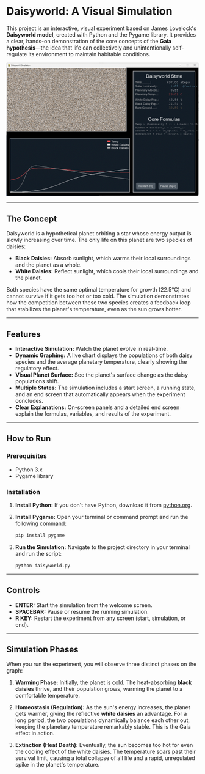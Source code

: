 # Daisyworld: A Visual Simulation

This project is an interactive, visual experiment based on James Lovelock's **Daisyworld model**, created with Python and the Pygame library. It provides a clear, hands-on demonstration of the core concepts of the **Gaia hypothesis**—the idea that life can collectively and unintentionally self-regulate its environment to maintain habitable conditions.

![Daisyworld Simulation Screenshot](./DaisyWorld_Screenshot.gif)

---

## The Concept

Daisyworld is a hypothetical planet orbiting a star whose energy output is slowly increasing over time. The only life on this planet are two species of daisies:

* **Black Daisies:** Absorb sunlight, which warms their local surroundings and the planet as a whole.
* **White Daisies:** Reflect sunlight, which cools their local surroundings and the planet.

Both species have the same optimal temperature for growth (22.5°C) and cannot survive if it gets too hot or too cold. The simulation demonstrates how the competition between these two species creates a feedback loop that stabilizes the planet's temperature, even as the sun grows hotter.

---

## Features

* **Interactive Simulation:** Watch the planet evolve in real-time.
* **Dynamic Graphing:** A live chart displays the populations of both daisy species and the average planetary temperature, clearly showing the regulatory effect.
* **Visual Planet Surface:** See the planet's surface change as the daisy populations shift.
* **Multiple States:** The simulation includes a start screen, a running state, and an end screen that automatically appears when the experiment concludes.
* **Clear Explanations:** On-screen panels and a detailed end screen explain the formulas, variables, and results of the experiment.

---

## How to Run

### Prerequisites

* Python 3.x
* Pygame library

### Installation

1.  **Install Python:** If you don't have Python, download it from [python.org](https://www.python.org/downloads/).

2.  **Install Pygame:** Open your terminal or command prompt and run the following command:
    ```bash
    pip install pygame
    ```

3.  **Run the Simulation:** Navigate to the project directory in your terminal and run the script:
    ```bash
    python daisyworld.py
    ```

---

## Controls

* **ENTER:** Start the simulation from the welcome screen.
* **SPACEBAR:** Pause or resume the running simulation.
* **R KEY:** Restart the experiment from any screen (start, simulation, or end).

---

## Simulation Phases

When you run the experiment, you will observe three distinct phases on the graph:

1.  **Warming Phase:** Initially, the planet is cold. The heat-absorbing **black daisies** thrive, and their population grows, warming the planet to a comfortable temperature.

2.  **Homeostasis (Regulation):** As the sun's energy increases, the planet gets warmer, giving the reflective **white daisies** an advantage. For a long period, the two populations dynamically balance each other out, keeping the planetary temperature remarkably stable. This is the Gaia effect in action.

3.  **Extinction (Heat Death):** Eventually, the sun becomes too hot for even the cooling effect of the white daisies. The temperature soars past their survival limit, causing a total collapse of all life and a rapid, unregulated spike in the planet's temperature.
